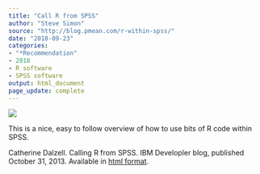 ```yaml
---
title: "Call R from SPSS"
author: "Steve Simon"
source: "http://blog.pmean.com/r-within-spss/"
date: "2018-09-23"
categories:
- "*Recommendation"
- 2018
- R software
- SPSS software
output: html_document
page_update: complete
---
```


![](http://www.pmean.com/new-images/18/r-within-spss01.png)

<!---More--->

This is a nice, easy to follow overview of how to use bits of R code within SPSS.

Catherine Dalzell. Calling R from SPSS. IBM Developler blog, published October 31, 2013. Available in [html format][dal1].

[dal1]: https://www.ibm.com/developerworks/library/ba-call-r-spss/index.html
